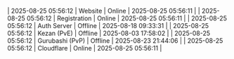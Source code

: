 | 2025-08-25 05:56:12 | Website | Online | 2025-08-25 05:56:11 |
| 2025-08-25 05:56:12 | Registration | Online | 2025-08-25 05:56:11 |
| 2025-08-25 05:56:12 | Auth Server | Offline | 2025-08-18 09:33:31 |
| 2025-08-25 05:56:12 | Kezan (PvE) | Offline | 2025-08-03 17:58:02 |
| 2025-08-25 05:56:12 | Gurubashi (PvP) | Offline | 2025-08-23 21:44:06 |
| 2025-08-25 05:56:12 | Cloudflare | Online | 2025-08-25 05:56:11 |
